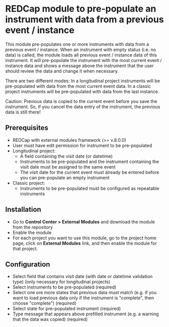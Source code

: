 # REDCap module to pre-populate an instrument with data from a previous event / instance
This module pre-populates one or more instruments with data from a previous event / instance.
When an instrument with empty status (i.e. no data) is called, the module loads all previous event / instance data of this instrument.
It will pre-populate the instrument with the most current event / instance data and shows a message above the instrument that the user should review the data and change it when necessary.   

There are two different modes:
In a longitudinal project instruments will be pre-populated with data from the most current event data.
In a classic project instruments will be pre-populated with data from the last instance.


Caution: Previous data is copied to the current event before you save the instrument. So, if you cancel the data entry of the instrument, the previous data is still there!
 
## Prerequisites
- REDCap with external modules framework (>= v.8.0.0)
- User must have edit permission for instrument to be pre-populated
- Longitudinal project:
  - A field containing the visit date (or datetime)
  - Instruments to be pre-populated and the instrument containing the visit date must be assigned to the same event  
  - The visit date for the current event must already be entered before you can pre-populate an empty instrument
- Classic project:
  - Instruments to be pre-populated must be configured as repeatable instruments  


## Installation
- Go to **Control Center > External Modules** and download the module from the repository
- Enable the module
- For each project you want to use this module, go to the project home page, click on **External Modules** link, and then enable the module for that project.

## Configuration
- Select field that contains visit date (with date or datetime validation type) (only necessary for longitudinal projects)
- Select instruments to be pre-populated (required)
- Select one ore more states that previous data must match (e.g. if you want to load previous data only if the instrument is "complete", then choose "complete") (required)
- Select state for pre-populated instrument (required)
- Type message that appears above prefilled instrument (e.g. a warning that the data was copied) (required)
